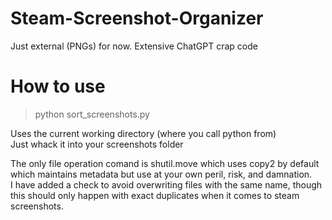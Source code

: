 # Steam-Screenshot-Organizer
 Just external (PNGs) for now. 
 Extensive ChatGPT crap code

# How to use

>python sort_screenshots.py

Uses the current working directory (where you call python from)
<BR>Just whack it into your screenshots folder

The only file operation comand is shutil.move which uses copy2 by default which maintains metadata but use at your own peril, risk, and damnation.<BR>
I have added a check to avoid overwriting files with the same name, though this should only happen with exact duplicates when it comes to steam screenshots.

